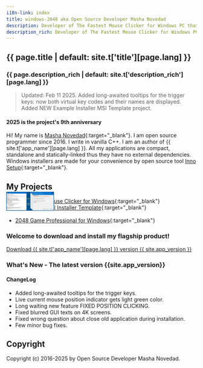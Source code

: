```yaml
---
i18n-link: index
title: windows-2048 aka Open Source Developer Masha Novedad
description: Developer of The Fastest Mouse Clicker for Windows PC that achieves 100000 clicks per second
description_rich: Developer of The Fastest Mouse Clicker for Windows PC that achieves 100000 clicks per second
---
```


## {{ page.title | default: site.t['title'][page.lang] }}

### {{ page.description_rich | default: site.t['description_rich'][page.lang] }}

> Updated: Feb 11 2025. Added long-awaited tooltips for the trigger keys: now both virtual key codes and their names are displayed.
Added NEW Example Installer MSI Template project.

#### 2025 is the project's 9th anniversary

Hi! My name is [Masha Novedad](https://windows-2048.github.io/resume/){:target="_blank"}. I am open source programmer since 2016.
I write in vanilla C++.
I am an author of {{ site.t['app_name'][page.lang] }}.
All my applications are compact, standalone and statically-linked thus they have no external dependencies.
Windows installers are made for your convenience by open source tool [Inno Setup](https://jrsoftware.org/isinfo.php){:target="_blank"}.

## My Projects

* [The Fastest Mouse Clicker for Windows](https://windows-2048.github.io/The-Fastest-Mouse-Clicker-for-Windows/){:target="_blank"}
* NEW [Magic MSI Installer Template](https://github.com/windows-2048/Magic-MSI-Installer-Template){:target="_blank"}

<div style="flex: 1; text-align: left; margin-top: -1.6vmax;">
    <img src="/screenshot-double.png" alt="Magic MSI Installer Template: screenshot-welcome" style="width: 25%; height: auto;" />
</div>

* [2048 Game Professional for Windows](https://github.com/windows-2048/2048-Game-Professional-for-Windows){:target="_blank"}

### Welcome to download and install my flagship product!

<a href="{{ site.download_link_main }}" class="btn btn--stripe">Download {{ site.t['app_name'][page.lang] }} version {{ site.app_version }}</a>



<a name="ChangeLog"></a>
### What's New - The latest version&nbsp;{{site.app_version}}

#### ChangeLog

* Added long-awaited tooltips for the trigger keys.
* Live current mouse position indicator gets light green color.
* Long waiting new feature FIXED POSITION CLICKING.
* Fixed blurred GUI texts on 4K screens.
* Fixed wrong question about close old application during installation.
* Few minor bug fixes.

## Copyright

Copyright (c) 2016-2025 by Open Source Developer Masha Novedad.
